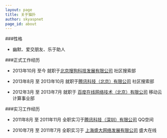 ```yaml
---
layout: page
title: 关于猫扑
author: skyaspnet
page_id: about
---
```



###性格
+ 幽默、爱交朋友、乐于助人

###正式工作经历
+ 2013年10月 至今 就职于<a href="http://www.sogou.com/" target="_blank">北京搜狗科技发展有限公司</a> 社区搜索部

+ 2013年8月 至 2013年10月 就职于<a href="http://www.tencent.com/" target="_blank">腾讯科技（北京）有限公司</a> 社区搜索部

+ 2012年3月 至 2013年7月  就职于 <a href="http://www.baidu.com/" target="_blank">百度在线网络技术（北京）有限公司</a> 移动云计算事业部

###实习工作经历
+ 2011年8月 至 2011年11月 全职实习于<a href="http://www.tencent.com/" target="_blank">腾讯科技（深圳）有限公司</a> QQ空间

+ 2010年7月 至 2011年7月 全职实习于 <a href="http://www.snda.com/" target="_blank">上海盛大网络发展有限公司</a> 盛大在线

